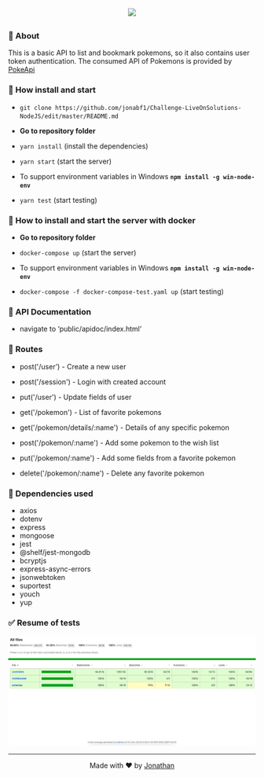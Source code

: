 <h1 align="center">
<a href="https://pokeapi.com/">
<img src="https://pokeapi.co/static/logo-6221638601ef7fa7c835eae08ef67a16.png" width="200px">
  </a>
</h1>

### :page_with_curl: About
This is a basic API to list and bookmark pokemons, so it also contains user token authentication.
The consumed API of Pokemons is provided by [PokeApi](https://pokeapi.co/)

### :rocket: How install and start
- `git clone https://github.com/jonabf1/Challenge-LiveOnSolutions-NodeJS/edit/master/README.md`
- **Go to repository folder**
- `yarn install` (install the dependencies)
- `yarn start` (start the server)

- To support environment variables in Windows **`npm install -g win-node-env`**
- `yarn test` (start testing)

### :rocket: How to install and start the server with **docker**
- **Go to repository folder**
- `docker-compose up` (start the server)

- To support environment variables in Windows **`npm install -g win-node-env`**
- `docker-compose -f docker-compose-test.yaml up` (start testing)

### :page_facing_up: API Documentation

- navigate to ‘public/apidoc/index.html’

### :page_facing_up: Routes

- post('/user’) - Create a new user
- post('/session') - Login with created account
- put('/user') - Update fields of user

- get('/pokemon') - List of favorite pokemons
- get('/pokemon/details/:name') - Details of any specific pokemon
- post('/pokemon/:name') - Add some pokemon to the wish list
- put('/pokemon/:name') - Add some fields from a favorite pokemon
- delete('/pokemon/:name') - Delete any favorite pokemon


### :rocket: Dependencies used

- axios
- dotenv
- express
- mongoose
- jest
- @shelf/jest-mongodb
- bcryptjs
- express-async-errors
- jsonwebtoken
- suportest
- youch
- yup        

### :white_check_mark: Resume of tests

<p align="center">
  <img alt="" src="public/apidoc/img/tests.png">
</p>

---

<p align="center">
Made with ♥ by <a href="https://www.linkedin.com/in/jonathan-barros-franco">Jonathan</a>
</p>
